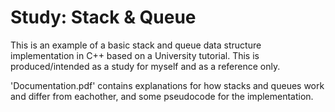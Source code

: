 # Study: Stack & Queue

This is an example of a basic stack and queue data structure implementation in C++ based on a University tutorial. This is produced/intended as a study for myself and as a reference only.

'Documentation.pdf' contains explanations for how stacks and queues work and differ from eachother, and some pseudocode for the implementation.

